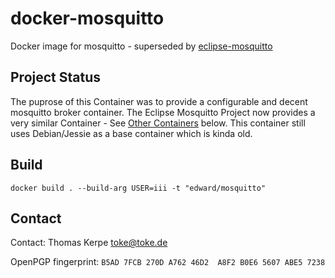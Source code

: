 docker-mosquitto
================

Docker image for mosquitto - superseded by [eclipse-mosquitto](https://hub.docker.com/_/eclipse-mosquitto)


## Project Status

The puprose of this Container was to provide a configurable and decent mosquitto broker container. The Eclipse Mosquitto Project now provides
a very similar Container - See [Other Containers](#other-containers) below.
This container still uses Debian/Jessie as a base container which is kinda old.




## Build

	docker build . --build-arg USER=iii -t "edward/mosquitto"


## Contact

Contact: Thomas Kerpe [toke@toke.de](mailto:toke@toke.de)

OpenPGP fingerprint: `B5AD 7FCB 270D A762 46D2  A8F2 B0E6 5607 ABE5 7238`
